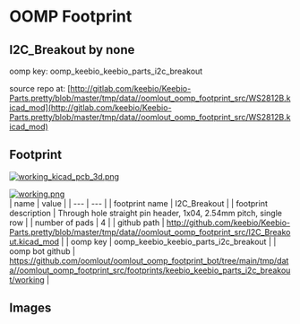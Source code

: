 # OOMP Footprint  
## I2C_Breakout  by none  
  
oomp key: oomp_keebio_keebio_parts_i2c_breakout  
  
source repo at: [http://gitlab.com/keebio/Keebio-Parts.pretty/blob/master/tmp/data//oomlout_oomp_footprint_src/WS2812B.kicad_mod](http://gitlab.com/keebio/Keebio-Parts.pretty/blob/master/tmp/data//oomlout_oomp_footprint_src/WS2812B.kicad_mod)  
## Footprint  
  
[![working_kicad_pcb_3d.png](working_kicad_pcb_3d_600.png)](working_kicad_pcb_3d.png)  
  
[![working.png](working_600.png)](working.png)  
| name | value | 
| --- | --- | 
| footprint name | I2C_Breakout | 
| footprint description | Through hole straight pin header, 1x04, 2.54mm pitch, single row | 
| number of pads | 4 | 
| github path | http://github.com/keebio/Keebio-Parts.pretty/blob/master/tmp/data//oomlout_oomp_footprint_src/I2C_Breakout.kicad_mod | 
| oomp key | oomp_keebio_keebio_parts_i2c_breakout | 
| oomp bot github | https://github.com/oomlout/oomlout_oomp_footprint_bot/tree/main/tmp/data//oomlout_oomp_footprint_src/footprints/keebio_keebio_parts_i2c_breakout/working | 
## Images  
